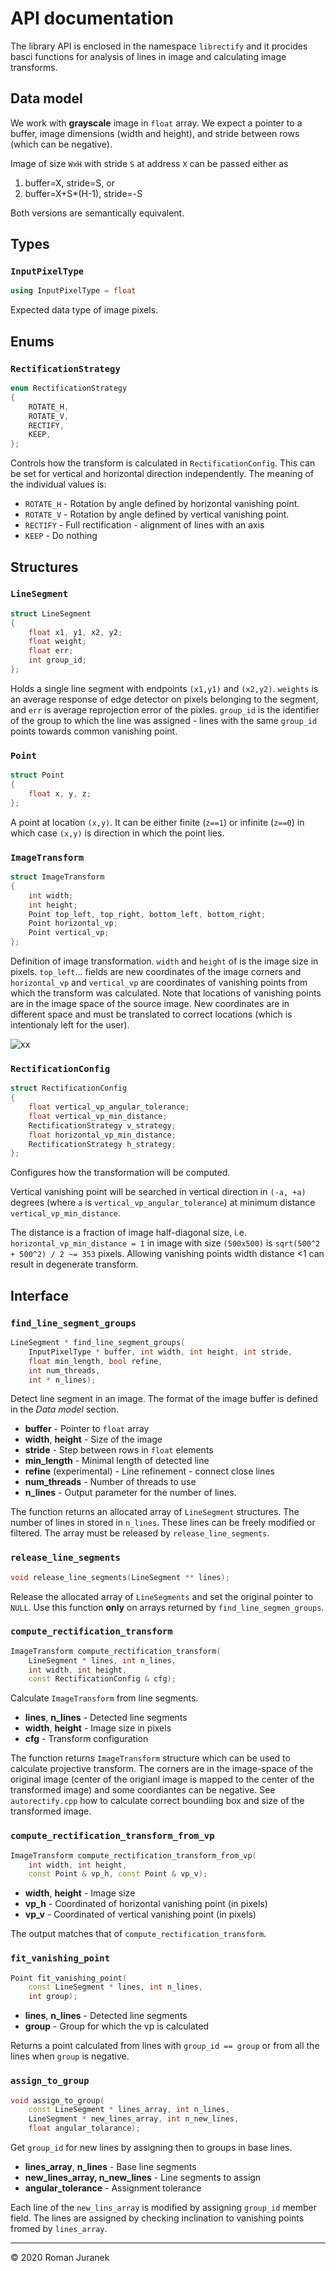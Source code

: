 # API documentation

The library API is enclosed in the namespace `librectify` and it procides basci functions for analysis of lines in image and calculating image transforms.

## Data model

We work with **grayscale** image in `float` array. We expect a pointer to a buffer, image dimensions (width and height), and stride between rows (which can be negative).

Image of size `WxH` with stride `S` at address `X` can be passed either as
1. buffer=X, stride=S, or
2. buffer=X+S*(H-1), stride=-S

Both versions are semantically equivalent.

## Types

### `InputPixelType`

```c++
using InputPixelType = float
```

Expected data type of image pixels.

## Enums

### `RectificationStrategy`

```c++
enum RectificationStrategy
{
    ROTATE_H,
    ROTATE_V,
    RECTIFY,
    KEEP,
};
```

Controls how the transform is calculated in `RectificationConfig`. This can be set for vertical and horizontal direction independently. The meaning of the individual values is:

* `ROTATE_H` - Rotation by angle defined by horizontal vanishing point.
* `ROTATE_V` - Rotation by angle defined by vertical vanishing point.
* `RECTIFY` - Full rectification - alignment of lines with an axis
* `KEEP` - Do nothing

## Structures

### `LineSegment`
```c++
struct LineSegment
{
    float x1, y1, x2, y2;
    float weight;
    float err;
    int group_id;
};
```

Holds a single line segment with endpoints `(x1,y1)` and `(x2,y2)`. `weights` is an average response of edge detector on pixels belonging to the segment, and `err` is average reprojection error of the pixles. `group_id` is the identifier of the group to which the line was assigned - lines with the same `group_id` points towards common vanishing point.

### `Point`

```c++
struct Point
{
    float x, y, z;
};
```

A point at location `(x,y)`. It can be either finite (`z==1`) or infinite (`z==0`) in which case `(x,y)` is direction in which the point lies.

### `ImageTransform`

```c++
struct ImageTransform
{
    int width;
    int height;
    Point top_left, top_right, bottom_left, bottom_right;
    Point horizontal_vp;
    Point vertical_vp;
};
```

Definition of image transformation. `width` and `height` of is the image size in pixels. `top_left`... fields are new coordinates of the image corners and `horizontal_vp` and `vertical_vp` are coordinates of vanishing points from which the transform was calculated. Note that locations of vanishing points are in the image space of the source image. New coordinates are in different space and must be translated to correct locations (which is intentionaly left for the user).

![xx](transform.svg)


### `RectificationConfig`

```c++
struct RectificationConfig
{
    float vertical_vp_angular_tolerance;
    float vertical_vp_min_distance;
    RectificationStrategy v_strategy;
    float horizontal_vp_min_distance;
    RectificationStrategy h_strategy;
};
```

Configures how the transformation will be computed.

Vertical vanishing point will be searched in vertical direction in `(-a, +a)` degrees (where `a` is `vertical_vp_angular_tolerance`) at minimum distance `vertical_vp_min_distance`.


The distance is a fraction of image half-diagonal size, i.e. `horizontal_vp_min_distance = 1` in image with size `(500x500)` is `sqrt(500^2 + 500^2) / 2 ~= 353` pixels. Allowing vanishing points width distance <1 can result in degenerate transform.

## Interface

### `find_line_segment_groups`

```c++
LineSegment * find_line_segment_groups(
    InputPixelType * buffer, int width, int height, int stride,
    float min_length, bool refine,
    int num_threads,
    int * n_lines);
```

Detect line segment in an image. The format of the image buffer is defined in the _Data model_ section.

* **buffer** - Pointer to `float` array
* **width**, **height** - Size of the image
* **stride** - Step between rows in `float` elements
* **min_length** - Minimal length of detected line
* **refine** (experimental) - Line refinement - connect close lines
* **num_threads** - Number of threads to use
* **n_lines** - Output parameter for the number of lines.

The function returns an allocated array of `LineSegment` structures. The number of lines in stored in `n_lines`. These lines can be freely modified or filtered. The array must be released by `release_line_segments`.

### `release_line_segments`
```c++
void release_line_segments(LineSegment ** lines);
```

Release the allocated array of `LineSegments` and set the original pointer to `NULL`. Use this function **only** on arrays returned by `find_line_segmen_groups`.


### `compute_rectification_transform`
```c++
ImageTransform compute_rectification_transform(
    LineSegment * lines, int n_lines,
    int width, int height,
    const RectificationConfig & cfg);
```

Calculate `ImageTransform` from line segments.

* **lines**, **n_lines** - Detected line segments
* **width**, **height** - Image size in pixels
* **cfg** - Transform configuration

The function returns `ImageTransform` structure which can be used to calculate projective transform. The corners are in the image-space of the original image (center of the origianl image is mapped to the center of the transformed image) and some coordiantes can be negative. See `autorectify.cpp` how to calculate correct boundiing box and size of the transformed image.


### `compute_rectification_transform_from_vp`
```c++
ImageTransform compute_rectification_transform_from_vp(
    int width, int height,
    const Point & vp_h, const Point & vp_v);
```

* **width**, **height** - Image size
* **vp_h** - Coordinated of horizontal vanishing point (in pixels)
* **vp_v** - Coordinated of vertical vanishing point (in pixels)

The output matches that of `compute_rectification_transform`.


### `fit_vanishing_point`
```c++
Point fit_vanishing_point(
    const LineSegment * lines, int n_lines,
    int group);
```

* **lines**, **n_lines** - Detected line segments
* **group** - Group for which the vp is calculated

Returns a point calculated from lines with `group_id == group` or from all the lines when `group` is negative.


### `assign_to_group`
```c++
void assign_to_group(
    const LineSegment * lines_array, int n_lines,
    LineSegment * new_lines_array, int n_new_lines,
    float angular_tolarance);
```

Get `group_id` for new lines by assigning then to groups in base lines.

* **lines_array**, **n_lines** - Base line segments
* **new_lines_array, n_new_lines** - Line segments to assign
* **angular_tolerance** - Assignment tolerance

Each line of the `new_lins_array` is modified by assigning `group_id` member field. The lines are assigned by checking inclination to vanishing points fromed by `lines_array`.


---
&copy; 2020 Roman Juranek